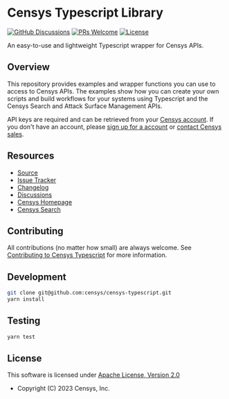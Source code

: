 # Censys Typescript Library

[![GitHub Discussions](https://img.shields.io/badge/GitHub-Discussions-brightgreen?logo=github)](https://github.com/censys/censys-typescript/discussions)
[![PRs Welcome](https://img.shields.io/badge/PRs-welcome-organge.svg?logo=git&logoColor=organge)](http://makeapullrequest.com)
[![License](https://img.shields.io/github/license/censys/censys-typescript?logo=apache)](https://github.com/censys/censys-typescript/blob/main/LICENSE)

An easy-to-use and lightweight Typescript wrapper for Censys APIs.

## Overview

This repository provides examples and wrapper functions you can use to access to Censys APIs. The examples show how you can create your own scripts and build workflows for your systems using Typescript and the Censys Search and Attack Surface Management APIs.

API keys are required and can be retrieved from your [Censys account](https://search.censys.io/account/api). If you don't have an account, please [sign up for a account](https://search.censys.io/register) or [contact Censys sales](https://censys.io/contact-sales).

## Resources

- [Source](https://github.com/censys/censys-typescript)
- [Issue Tracker](https://github.com/censys/censys-typescript/issues)
- [Changelog](https://github.com/censys/censys-typescript/releases)
- [Discussions](https://github.com/censys/censys-typescript/discussions)
- [Censys Homepage](https://censys.io/)
- [Censys Search](https://search.censys.io/)

## Contributing

All contributions (no matter how small) are always welcome. See [Contributing to Censys Typescript](https://github.com/censys/censys-typescript/blob/main/.github/CONTRIBUTING.md) for more information.

## Development

```sh
git clone git@github.com:censys/censys-typescript.git
yarn install
```

## Testing

```sh
yarn test
```

## License

This software is licensed under [Apache License, Version 2.0](http://www.apache.org/licenses/LICENSE-2.0)

- Copyright (C) 2023 Censys, Inc.
